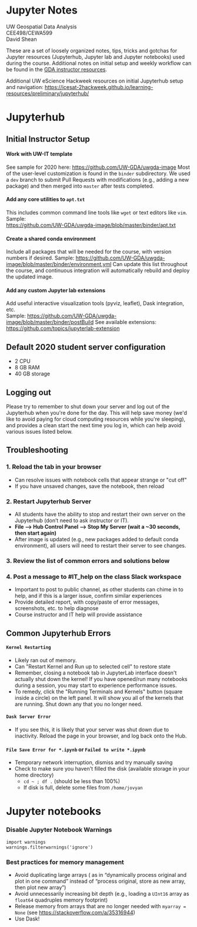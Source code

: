 # Jupyter Notes
UW Geospatial Data Analysis  
CEE498/CEWA599  
David Shean  

These are a set of loosely organized notes, tips, tricks and gotchas for Jupyter resources (Jupyterhub, Jupyter lab and Jupyter notebooks) used during the course.  Additional notes on initial setup and weekly workflow can be found in the [GDA instructor resources](https://github.com/UW-GDA/gda_2020/tree/master/resources/instructors).

Additional UW eScience Hackweek resources on initial Jupyterhub setup and navigation:
https://icesat-2hackweek.github.io/learning-resources/preliminary/jupyterhub/

# Jupyterhub

## Initial Instructor Setup

#### Work with UW-IT template 
See sample for 2020 here: https://github.com/UW-GDA/uwgda-image
Most of the user-level customization is found in the `binder` subdirectory.
We used a `dev` branch to submit Pull Requests with modifications (e.g., adding a new package) and then merged into `master` after tests completed. 

#### Add any core utilities to `apt.txt`
This includes common command line tools like `wget` or text editors like `vim`. Sample:    
https://github.com/UW-GDA/uwgda-image/blob/master/binder/apt.txt

#### Create a shared conda environment 
Include all packages that will be needed for the course, with version numbers if desired.
Sample: https://github.com/UW-GDA/uwgda-image/blob/master/binder/environment.yml
Can update this list throughout the course, and continuous integration will automatically rebuild and deploy the updated image.  

#### Add any custom Jupyter lab extensions
Add useful interactive visualization tools (pyviz, leaflet), Dask integration, etc.  
Sample: https://github.com/UW-GDA/uwgda-image/blob/master/binder/postBuild
See available extensions: https://github.com/topics/jupyterlab-extension 

## Default 2020 student server configuration
* 2 CPU
* 8 GB RAM 
* 40 GB storage

## Logging out
Please try to remember to shut down your server and log out of the Jupyterhub when you're done for the day. This will help save money (we'd like to avoid paying for cloud computing resources while you're sleeping), and provides a clean start the next time you log in, which can help avoid various issues listed below.

## Troubleshooting

### 1. Reload the tab in your browser
* Can resolve issues with notebook cells that appear strange or "cut off"
* If you have unsaved changes, save the notebook, then reload

### 2. Restart Jupyterhub Server
* All students have the ability to stop and restart their own server on the Jupyterhub (don’t need to ask instructor or IT).
* **File --> Hub Control Panel --> Stop My Server (wait a ~30 seconds, then start again)**
* After image is updated (e.g., new packages added to default conda environment), all users will need to restart their server to see changes.

### 3. Review the list of common errors and solutions below

### 4. Post a message to #IT_help on the class Slack workspace
* Important to post to public channel, as other students can chime in to help, and if this is a larger issue, confirm similar experiences
* Provide detailed report, with copy/paste of error messages, screenshots, etc. to help diagnose
* Course instructor and IT help will provide assistance

## Common Jupyterhub Errors
#### `Kernel Restarting`
 * Likely ran out of memory. 
 * Can "Restart Kernel and Run up to selected cell" to restore state
 * Remember, closing a notebook tab in JupyterLab interface doesn't actually shut down the kernel! If you have opened/run many notebooks during a session, you may start to experience performance issues. 
 * To remedy, click the "Running Terminals and Kernels" button (square inside a circle) on the left panel. It will show you all of the kernels  that are running. Shut down any that you no longer need.

#### `Dask Server Error`
 * If you see this, it is likely that your server was shut down due to inactivity. Reload the page in your browser, and log back onto the Hub.

#### `File Save Error for *.ipynb` or `Failed to write *.ipynb`
 * Temporary network interruption, dismiss and try manually saving
 * Check to make sure you haven't filled the disk (available storage in your home directory)
     * `cd ~ ; df .` (should be less than 100%)
     * If disk is full, delete some files from `/home/jovyan`

# Jupyter notebooks

### Disable Jupyter Notebook Warnings
```
import warnings
warnings.filterwarnings('ignore')
```

### Best practices for memory management
* Avoid duplicating large arrays ( as in “dynamically process original and plot in one command” instead of “process original, store as new array, then plot new array”)
* Avoid unnecessarily increasing bit depth (e.g., loading a `UInt16` array as `float64` quadruples memory footprint)
* Release memory from arrays that are no longer needed with `myarray = None` (see https://stackoverflow.com/a/35316944)
* Use Dask!

